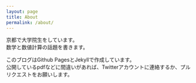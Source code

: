 ```yaml
---
layout: page
title: About
permalink: /about/
---
```


京都で大学院生をしています。<br>
数学と数値計算の話題を書きます。<br>

このブログはGithub PagesとJekyllで作成しています。<br>
公開しているpdfなどに間違いがあれば、Twitterアカウントに連絡するか、プルリクエストをお願いします。